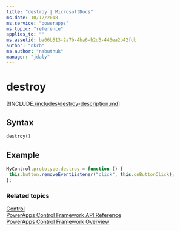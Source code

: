 ```yaml
---
title: "destroy | MicrosoftDocs"
ms.date: 10/12/2018
ms.service: "powerapps"
ms.topic: "reference"
applies_to: ""
ms.assetid: ba66b513-2a7b-4ba6-b2d5-446ea2b42fdb
author: "nkrb"
ms.author: "nabuthuk"
manager: "jdaly"
---
```

# destroy

[!INCLUDE[./includes/destroy-description.md](./includes/destroy-description.md)]

## Syntax

`destroy()`

## Example

```javascript
MyControl.prototype.destroy = function () {
 this.button.removeEventListener("click", this.onButtonClick);
};
```

### Related topics

[Control](../control.md)<br />
[PowerApps Control Framework API Reference](../index.md)<br />
[PowerApps Control Framework Overview](../../powerapps-control-framework-overview.md)<br />
